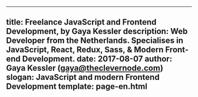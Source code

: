 ---
title: Freelance JavaScript and Frontend Development, by Gaya Kessler
description: Web Developer from the Netherlands. Specialises in JavaScript, React, Redux, Sass, & Modern Front-end Development.
date: 2017-08-07
author: Gaya Kessler (gaya@theclevernode.com)
slogan: JavaScript and modern Frontend Development
template: page-en.html
----
